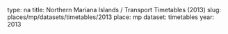 type: na
title: Northern Mariana Islands / Transport Timetables (2013)
slug: places/mp/datasets/timetables/2013
place: mp
dataset: timetables
year: 2013
